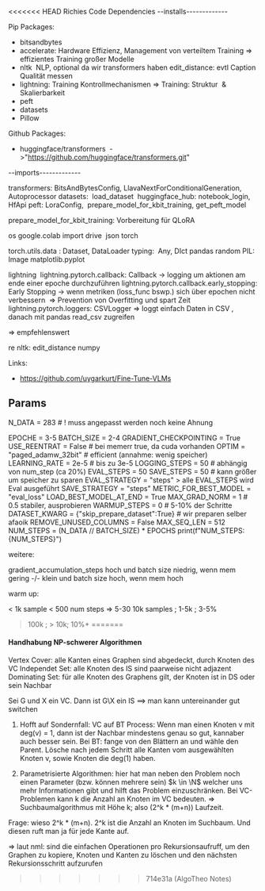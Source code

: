 <<<<<<< HEAD
Richies Code Dependencies
--installs-------------

Pip Packages:

- bitsandbytes 
- accelerate:
Hardware Effizienz, Management von verteiltem Training => effizientes Training großer Modelle 
- nltk 
NLP, optional da wir transformers haben
edit_distance: evtl Caption Qualität messen
- lightning:
Training Kontrollmechanismen => Training: Struktur  & Skalierbarkeit
- peft
- datasets
- Pillow

Github Packages:
- huggingface/transformers  ->"https://github.com/huggingface/transformers.git"


--imports-------------

transformers: BitsAndBytesConfig, LlavaNextForConditionalGeneration, Autoprocessor
datasets:  load_dataset 
huggingface_hub: notebook_login, HfApi
peft: LoraConfig,  prepare_model_for_kbit_training, get_peft_model

prepare_model_for_kbit_training: Vorbereitung für QLoRA 

os
google.colab import drive 
json
torch

torch.utils.data : Dataset, DataLoader
typing:  Any, DIct
pandas
random
PIL: Image
matplotlib.pyplot 

lightning 
lightning.pytorch.callback: Callback -> logging um aktionen am ende einer epoche durchzuführen
lightning.pytorch.callback.early_stopping: Early Stopping -> wenn metriken (loss_func bswp.) sich über epochen nicht verbessern 
=> Prevention von Overfitting und spart Zeit
lightning.pytorch.loggers: CSVLogger => loggt einfach Daten in CSV , danach mit pandas read_csv zugreifen

=> empfehlenswert


re
nltk: edit_distance
numpy

Links:
- https://github.com/uygarkurt/Fine-Tune-VLMs

## Params

N_DATA = 283 # ! muss angepasst werden noch keine Ahnung

EPOCHE = 3-5 
BATCH_SIZE = 2-4 
GRADIENT_CHECKPOINTING = True
USE_REENTRAT = False  # bei memerr true, da cuda vorhanden
OPTIM = "paged_adamw_32bit"     # efficient (annahme: wenig speicher)
LEARNING_RATE =  2e-5  # bis zu 3e-5
LOGGING_STEPS = 50 # abhängig von num_step (ca 20%)
EVAL_STEPS = 50
SAVE_STEPS = 50 # kann größer um speicher zu sparen
EVAL_STRATEGY = "steps" > alle EVAL_STEPS wird Eval ausgeführt
SAVE_STRATEGY = "steps"
METRIC_FOR_BEST_MODEL = "eval_loss"
LOAD_BEST_MODEL_AT_END = True
MAX_GRAD_NORM = 1 # 0.5 stabiler, ausprobieren
WARMUP_STEPS = 0 # 5-10% der Schritte
DATASET_KWARG = {"skip_prepare_dataset":True} # wir preparen selber afaoik
REMOVE_UNUSED_COLUMNS = False
MAX_SEQ_LEN = 512
NUM_STEPS = (N_DATA // BATCH_SIZE) * EPOCHS
print(f"NUM_STEPS: {NUM_STEPS}")

weitere:

gradient_accumulation_steps hoch und batch size niedrig, wenn mem gering
-/- klein und batch size hoch, wenn mem hoch


warm up:

< 1k sample  < 500 num steps => 5-30
10k samples ; 1-5k ; 3-5%
> 100k ; > 10k; 10%+
=======
#### Handhabung NP-schwerer Algorithmen


Vertex Cover: alle Kanten eines Graphen sind abgedeckt, durch Knoten des VC 
Independet Set: alle Knoten des IS sind paarweise nicht adjazent
Dominating Set: für alle Knoten des Graphens gilt, der Knoten ist in DS oder sein Nachbar 

Sei G und X ein VC. Dann ist G\X ein IS ==> man kann untereinander gut switchen 

1. Hofft auf Sondernfall: VC auf BT 
Process: Wenn man einen Knoten v mit deg(v) = 1, dann ist der Nachbar mindestens genau so gut, kannaber auch besser sein. 
Bei BT: fange von den Blättern an und wähle den Parent. Lösche nach jedem Schritt alle Kanten vom ausgewählten Knoten v, sowie Knoten die deg(1) haben. 

2. Parametrisierte Algorithmen:
hier hat man neben den Problem noch einen Parameter (bzw. können mehrere sein) $k \in \N$ welcher uns mehr Informationen gibt und hilft das Problem einzuschränken. Bei VC-Problemen kann k die Anzahl an Knoten im VC bedeuten. => Suchbaumalgorithmus mit Höhe k; also (2^k * (m+n)) Laufzeit. 

Frage: wieso 2^k * (m+n). 2^k ist die Anzahl an Knoten im Suchbaum. Und diesen ruft man ja für jede Kante auf. 

=> laut nml: sind die einfachen Operationen pro Rekursionsaufruff, um den Graphen zu kopiere, Knoten und Kanten zu löschen und den nächsten Rekursionsschritt aufzurufen 

>>>>>>> 714e31a (AlgoTheo Notes)
